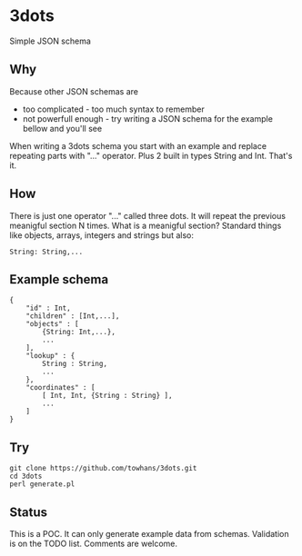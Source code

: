 3dots
=====

Simple JSON schema

## Why

Because other JSON schemas are

* too complicated - too much syntax to remember
* not powerfull enough - try writing a JSON schema for the example bellow and you'll see

When writing a 3dots schema you start with an example and replace repeating parts with "..." operator. Plus 2 built in types String and Int. That's it.

## How

There is just one operator "..." called three dots. It will repeat the previous meanigful section N times. What is a meanigful section? Standard things like objects, arrays, integers and strings but also:

```
String: String,...
```

## Example schema

```
{
	"id" : Int,
	"children" : [Int,...],
	"objects" : [
		{String: Int,...},
		...
	],
	"lookup" : {
		String : String,
		...
	},
	"coordinates" : [
		[ Int, Int, {String : String} ],
		...
	]
}

```
## Try

```
git clone https://github.com/towhans/3dots.git
cd 3dots
perl generate.pl
```

## Status

This is a POC. It can only generate example data from schemas. Validation is on the TODO list. Comments are welcome.
